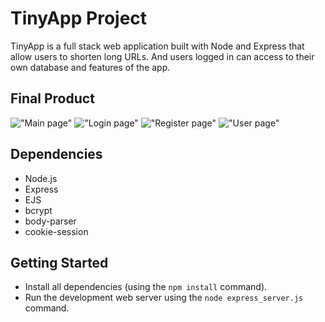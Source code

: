# TinyApp Project

TinyApp is a full stack web application built with Node and Express that allow users to shorten long URLs.
And users logged in can access to their own database and features of the app.

## Final Product

!["Main page"](#)
!["Login page"](#)
!["Register page"](#)
!["User page"](#)

## Dependencies

- Node.js
- Express
- EJS
- bcrypt
- body-parser
- cookie-session

## Getting Started

- Install all dependencies (using the `npm install` command).
- Run the development web server using the `node express_server.js` command.